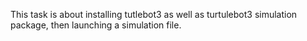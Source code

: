 This task is about installing tutlebot3 as well as turtulebot3 simulation package,
then launching a simulation file. 
